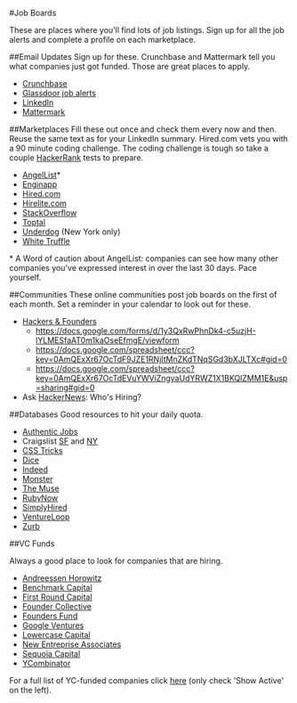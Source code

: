 #Job Boards

These are places where you'll find lots of job listings. Sign up for all the job
alerts and complete a profile on each marketplace.

##Email Updates
Sign up for these. Crunchbase and Mattermark tell you what companies just got funded. Those are great places to apply.
  * [Crunchbase][crunchbase]
  * [Glassdoor job alerts][glassdoor]
  * [LinkedIn][linkedin]
  * [Mattermark][mattermark]

##Marketplaces
Fill these out once and check them every now and then. Reuse the same text as for your LinkedIn summary.
Hired.com vets you with a 90 minute coding challenge. The coding challenge is tough so take a couple [HackerRank][hackerrank] tests to prepare.
  * [AngelList][angellist]*
  * [Enginapp][enginapp]
  * [Hired.com][hired]
  * [Hirelite.com][hirelite]
  * [StackOverflow][stackoverflow]
  * [Toptal][toptal]
  * [Underdog][underdog] (New York only)
  * [White Truffle][white-truffle]

\* A Word of caution about AngelList: companies can see how many other companies you've expressed interest in over the last 30 days. Pace yourself.

[hackerrank]: http://hackerrank.com

##Communities
These online communities post job boards on the first of each month. Set a reminder in your calendar to look out for these.
  * [Hackers & Founders][hackers-&-founders]
    * https://docs.google.com/forms/d/1y3QxRwPhnDk4-c5uzjH-lYLMESfaAT0m1kaOseEfmgE/viewform
    * https://docs.google.com/spreadsheet/ccc?key=0AmQExXr67OcTdF9JZE1RNjItMnZKdTNqSGd3bXJLTXc#gid=0
    * https://docs.google.com/spreadsheet/ccc?key=0AmQExXr67OcTdEVuYWViZngyaUdYRWZ1X1BKQlZMM1E&usp=sharing#gid=0
  * Ask [HackerNews][hackernews]: Who's Hiring?

##Databases
Good resources to hit your daily quota.
  * [Authentic Jobs][authentic]
  * Craigslist [SF][craigslist-sf] and [NY][craigslist-ny]
  * [CSS Tricks][css tricks]
  * [Dice][dice]
  * [Indeed][indeed]
  * [Monster][monster]
  * [The Muse][the-muse]
  * [RubyNow][rubynow]
  * [SimplyHired][simplyhired]
  * [VentureLoop][ventureloop]
  * [Zurb][zurb]

##VC Funds

Always a good place to look for companies that are hiring.
  * [Andreessen Horowitz][andreessen]
  * [Benchmark Capital][benchmark]
  * [First Round Capital][first-round]
  * [Founder Collective][founder-collective]
  * [Founders Fund][founders-fund]
  * [Google Ventures][google-ventures]
  * [Lowercase Capital][lowercase]
  * [New Entreprise Associates][nea]
  * [Sequoia Capital][sequoia]
  * [YCombinator][yc-jobs]

For a full list of YC-funded companies click [here][yc-companies] (only
check 'Show Active' on the left).




[crunchbase]: http://link.crunchbase.com/join/subscribe
[glassdoor]: http://www.glassdoor.com/Jobs/jobs.htm
[linkedin]: http://help.linkedin.com/app/answers/detail/a_id/20709
[mattermark]: http://mattermark.com/app/Newsletter

[angellist]: http://angel.co/
[enginapp]: http://www.enginapp.com/
[hired]: http://hired.com
[hirelite]: http://www.hirelite.com/
[toptal]: http://www.toptal.com/developer
[stackoverflow]: http://careers.stackoverflow.com/
[underdog]: http://www.underdog.io/
[white-truffle]: https://www.whitetruffle.com/

[hackers-&-founders]: http://www.meetup.com/Hackers-and-Founders/
[hackernews]: https://news.ycombinator.com/item?id=6653437

[authentic]: http://www.authenticjobs.com/
[craigslist-sf]: http://sfbay.craigslist.org/sof/
[craigslist-ny]: http://newyork.craigslist.org/sof/
[css tricks]: http://css-tricks.com/jobs/
[dice]: http://www.dice.com/
[indeed]: http://www.indeed.com/
[monster]: http://www.monster.com/
[the-muse]: http://www.themuse.com/jobs
[rubynow]: http://jobs.rubynow.com/
[simplyhired]: http://www.simplyhired.com/
[ventureloop]: http://ventureloop.com/ventureloop/home.php
[zurb]: http://zurb.com/jobs#programming

[andreessen]: http://a16z.com/portfolio/
[benchmark]:
https://twitter.com/benchmark/lists/current-venture-portfolio
[first-round]: http://firstround.com/companies#location
[founder-collective]: http://foundercollective.com/collective
[founders-fund]: http://ventureloop.com/foundersfund2011/
[google-ventures]: http://www.gv.com/portfolio/
[lowercase]: http://lowercasecapital.com/posse/
[nea]: http://www.nea.com/portfolio
[sequoia]:
http://jobs.sequoiacap.com/careers_home.php?ind=&bayVals=1,2,3,4,5&usVals=13&globalVals=&stag=&func=12&tech=12&buss=
[yc-jobs]: https://news.ycombinator.com/jobs
[yc-companies]: http://yclist.com/
